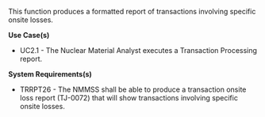 This function produces a formatted report of transactions involving specific onsite losses.

**Use Case(s)**

- UC2.1 - The Nuclear Material Analyst executes a Transaction Processing report.

**System Requirements(s)**

- TRRPT26 - The NMMSS shall be able to produce a transaction onsite loss report (TJ-0072) that will show transactions involving specific onsite losses.